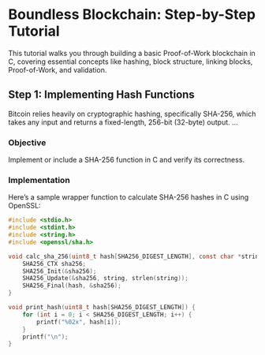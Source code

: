 # Boundless Blockchain: Step-by-Step Tutorial

This tutorial walks you through building a basic Proof-of-Work blockchain in C, covering essential concepts like hashing, block structure, linking blocks, Proof-of-Work, and validation. 

## Step 1: Implementing Hash Functions

Bitcoin relies heavily on cryptographic hashing, specifically SHA-256, which takes any input and returns a fixed-length, 256-bit (32-byte) output. ...

### Objective
Implement or include a SHA-256 function in C and verify its correctness.

### Implementation
Here’s a sample wrapper function to calculate SHA-256 hashes in C using OpenSSL:

```c
#include <stdio.h>
#include <stdint.h>
#include <string.h>
#include <openssl/sha.h>

void calc_sha_256(uint8_t hash[SHA256_DIGEST_LENGTH], const char *string) {
    SHA256_CTX sha256;
    SHA256_Init(&sha256);
    SHA256_Update(&sha256, string, strlen(string));
    SHA256_Final(hash, &sha256);
}

void print_hash(uint8_t hash[SHA256_DIGEST_LENGTH]) {
    for (int i = 0; i < SHA256_DIGEST_LENGTH; i++) {
        printf("%02x", hash[i]);
    }
    printf("\n");
}
